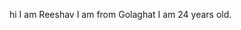 hi I am Reeshav
I am from Golaghat
I am 24 years old.


<!---
reeshavkrishnatrayya/reeshavkrishnatrayya is a ✨ special ✨ repository because its `README.md` (this file) appears on your GitHub profile.
You can click the Preview link to take a look at your changes.
--->
